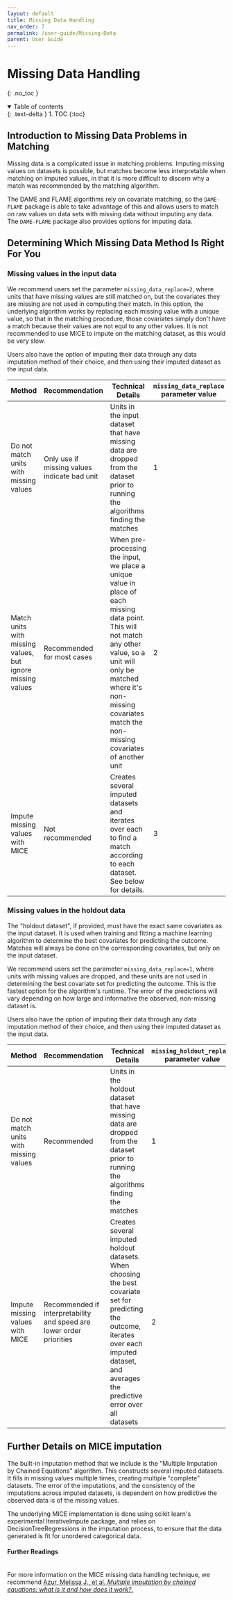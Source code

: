 ```yaml
---
layout: default
title: Missing Data Handling
nav_order: 7
permalink: /user-guide/Missing-Data
parent: User Guide
---
```


# Missing Data Handling
{: .no_toc }

<details open markdown="block">
  <summary>
    Table of contents
  </summary>
  {: .text-delta }
1. TOC
{:toc}
</details>

## Introduction to Missing Data Problems in Matching

Missing data is a complicated issue in matching problems. Imputing missing values on datasets is possible, but matches become less interpretable when matching on imputed values, in that it is more difficult to discern why a match was recommended by the matching algorithm.

The DAME and FLAME algorithms rely on covariate matching, so the `DAME-FLAME` package is able to take advantage of this and allows users to match on raw values on data sets with missing data without imputing any data. The `DAME-FLAME` package also provides options for imputing data.


## Determining Which Missing Data Method Is Right For You

### Missing values in the input data

We recommend users set the parameter `missing_data_replace=2`, where units that have missing values are still matched on, but the covariates they are missing are not used in computing their match. In this option, the underlying algorithm works by replacing each missing value with a unique value, so that in the matching procedure, those covariates simply don't have a match because their values are not equl to any other values. It is not recommended to use MICE to impute on the matching dataset, as this would be very slow.

Users also have the option of imputing their data through any data imputation method of their choice, and then using their imputed dataset as the input data. 

| Method                                                     | Recommendation                               | Technical Details                                                                                                                                                                                                                                   | `missing_data_replace` parameter value |
|------------------------------------------------------------|----------------------------------------------|-----------------------------------------------------------------------------------------------------------------------------------------------------------------------------------------------------------------------------------------------------|----------------------------------------|
| Do not match units with missing values                     | Only use if missing values indicate bad unit | Units in the input dataset that have missing data are dropped from the dataset prior to running  the algorithms finding the matches                                                                                                                 | 1                                      |
| Match units with missing values, but ignore missing values | Recommended for most cases                   | When pre-processing the input, we place a unique value in place of each missing data point. This will not match any other value,  so a unit will only be matched where it's non-missing covariates match the non-missing covariates of another unit | 2                                      |
| Impute missing values with MICE                            | Not recommended                              | Creates several imputed datasets and iterates over each to find a match according to each dataset. See below for details.                                                                                                                           | 3                                      |

### Missing values in the holdout data
The "holdout dataset", if provided, must have the exact same covariates as the input dataset. It is used when training and fitting a machine learning algorithm to determine the best covariates for predicting the outcome. Matches will always be done on the corresponding covariates, but only on the input dataset.

We recommend users set the parameter `missing_data_replace=1`, where units with missing values are dropped, and these units are not used in determining the best covariate set for predicting the outcome. This is the fastest option for the algorithm's runtime. The error of the predictions will vary depending on how large and informative the observed, non-missing dataset is.

Users also have the option of imputing their data through any data imputation method of their choice, and then using their imputed dataset as the input data. 


| Method                                 | Recommendation                                                       | Technical Details                                                                                                                                                                                   | `missing_holdout_replace` parameter value |
|----------------------------------------|----------------------------------------------------------------------|-----------------------------------------------------------------------------------------------------------------------------------------------------------------------------------------------------|-------------------------------------------|
| Do not match units with missing values | Recommended                                                          | Units in the holdout dataset that have missing data are dropped from the dataset prior to running  the algorithms finding the matches                                                               | 1                                         |
| Impute missing values with MICE        | Recommended if interpretability and speed are lower order priorities | Creates several imputed holdout datasets.  When choosing the best covariate set for predicting the outcome, iterates over each imputed dataset, and averages the predictive error over all datasets |   2                                       |


## Further Details on MICE imputation

The built-in imputation method that we include is  the "Multiple Imputation by Chained Equations" algorithm. This constructs several imputed datasets. It fills in missing values multiple times, creating multiple "complete" datasets. The error of the imputations, and the consistency of the imputations across imputed datasets, is dependent on how predictive the observed data is of the missing values. 

The underlying MICE implementation is done using scikit learn's experimental IterativeImpute package, and relies on DecisionTreeRegressions in the imputation process, to ensure that the data generated is fit for unordered categorical data. 

<div class="language-markdown highlighter-rouge">
  <h4>Further Readings</h4>
  <br/>
  For more information on the MICE missing data handling technique, we recommend
  <a href="https://www.ncbi.nlm.nih.gov/pmc/articles/PMC3074241/">
    Azur, Melissa J., et al. <i>Multiple imputation by chained equations: what is it and how does it work?</i>.
  </a>
</div>